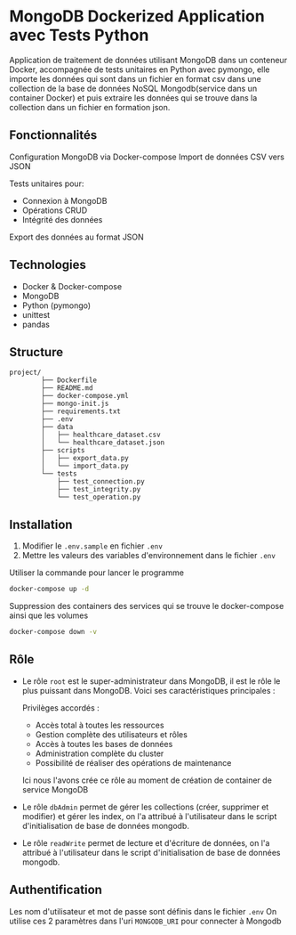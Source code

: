 # MongoDB Dockerized Application avec Tests Python

Application de traitement de données utilisant MongoDB dans un conteneur Docker, 
accompagnée de tests unitaires en Python avec pymongo,
elle importe les données qui sont dans un fichier en format csv dans une collection de la base de données NoSQL Mongodb(service dans un container Docker) 
et puis extraire les données qui se trouve dans la collection dans un fichier en formation json.

## Fonctionnalités

Configuration MongoDB via Docker-compose
Import de données CSV vers JSON

Tests unitaires pour:
- Connexion à MongoDB
- Opérations CRUD
- Intégrité des données

Export des données au format JSON

## Technologies

- Docker & Docker-compose
- MongoDB
- Python (pymongo)
- unittest
- pandas

## Structure

```
project/
        ├── Dockerfile
        ├── README.md
        ├── docker-compose.yml
        ├── mongo-init.js
        ├── requirements.txt
        ├── .env
        ├── data
        │   ├── healthcare_dataset.csv
        │   └── healthcare_dataset.json
        ├── scripts
        │   ├── export_data.py
        │   └── import_data.py
        └── tests
            ├── test_connection.py
            ├── test_integrity.py
            └── test_operation.py
```

## Installation

1. Modifier le `.env.sample` en fichier `.env`
2. Mettre les valeurs des variables d'environnement dans le fichier `.env`

Utiliser la commande pour lancer le programme
```bash
docker-compose up -d
```

Suppression des containers des services qui se trouve le docker-compose ainsi que les volumes
```bash
docker-compose down -v
```

## Rôle

- Le rôle `root` est le super-administrateur dans MongoDB, il est le rôle le plus puissant dans MongoDB. 
  Voici ses caractéristiques principales :

    Privilèges accordés :
    - Accès total à toutes les ressources
    - Gestion complète des utilisateurs et rôles
    - Accès à toutes les bases de données
    - Administration complète du cluster
    - Possibilité de réaliser des opérations de maintenance

    Ici nous l'avons crée ce rôle au moment de création de container de service MongoDB

- Le rôle `dbAdmin` permet de gérer les collections (créer, supprimer et modifier) et gérer les index, 
  on l'a attribué à l'utilisateur dans le script d'initialisation de base de données mongodb.

- Le rôle `readWrite` permet de lecture et d'écriture de données, 
  on l'a attribué à l'utilisateur dans le script d'initialisation de base de données mongodb.

## Authentification

Les nom d'utilisateur et mot de passe sont définis dans le fichier `.env`
On utilise ces 2 paramètres dans l'uri `MONGODB_URI`  pour connecter à Mongodb
